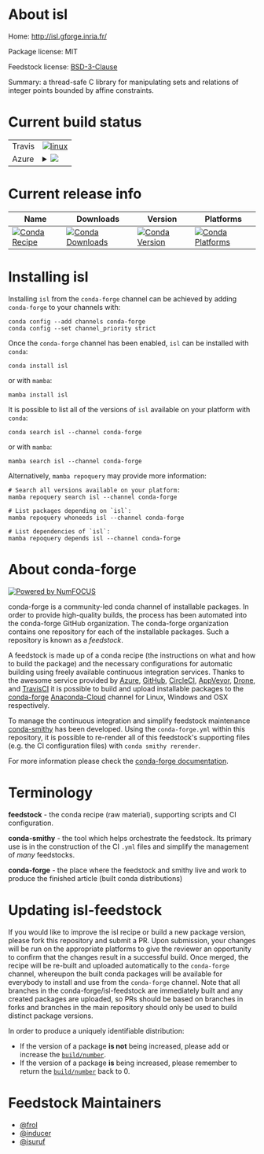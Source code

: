 About isl
=========

Home: http://isl.gforge.inria.fr/

Package license: MIT

Feedstock license: [BSD-3-Clause](https://github.com/conda-forge/isl-feedstock/blob/main/LICENSE.txt)

Summary: a thread-safe C library for manipulating sets and relations of integer points bounded by affine constraints.

Current build status
====================


<table><tr>
    <td>Travis</td>
    <td>
      <a href="https://app.travis-ci.com/conda-forge/isl-feedstock">
        <img alt="linux" src="https://img.shields.io/travis/com/conda-forge/isl-feedstock/main.svg?label=Linux">
      </a>
    </td>
  </tr>
    
  <tr>
    <td>Azure</td>
    <td>
      <details>
        <summary>
          <a href="https://dev.azure.com/conda-forge/feedstock-builds/_build/latest?definitionId=3944&branchName=main">
            <img src="https://dev.azure.com/conda-forge/feedstock-builds/_apis/build/status/isl-feedstock?branchName=main">
          </a>
        </summary>
        <table>
          <thead><tr><th>Variant</th><th>Status</th></tr></thead>
          <tbody><tr>
              <td>linux_64_val_int_typegmp</td>
              <td>
                <a href="https://dev.azure.com/conda-forge/feedstock-builds/_build/latest?definitionId=3944&branchName=main">
                  <img src="https://dev.azure.com/conda-forge/feedstock-builds/_apis/build/status/isl-feedstock?branchName=main&jobName=linux&configuration=linux%20linux_64_val_int_typegmp" alt="variant">
                </a>
              </td>
            </tr><tr>
              <td>linux_64_val_int_typeimath-32</td>
              <td>
                <a href="https://dev.azure.com/conda-forge/feedstock-builds/_build/latest?definitionId=3944&branchName=main">
                  <img src="https://dev.azure.com/conda-forge/feedstock-builds/_apis/build/status/isl-feedstock?branchName=main&jobName=linux&configuration=linux%20linux_64_val_int_typeimath-32" alt="variant">
                </a>
              </td>
            </tr><tr>
              <td>linux_aarch64_val_int_typegmp</td>
              <td>
                <a href="https://dev.azure.com/conda-forge/feedstock-builds/_build/latest?definitionId=3944&branchName=main">
                  <img src="https://dev.azure.com/conda-forge/feedstock-builds/_apis/build/status/isl-feedstock?branchName=main&jobName=linux&configuration=linux%20linux_aarch64_val_int_typegmp" alt="variant">
                </a>
              </td>
            </tr><tr>
              <td>linux_aarch64_val_int_typeimath-32</td>
              <td>
                <a href="https://dev.azure.com/conda-forge/feedstock-builds/_build/latest?definitionId=3944&branchName=main">
                  <img src="https://dev.azure.com/conda-forge/feedstock-builds/_apis/build/status/isl-feedstock?branchName=main&jobName=linux&configuration=linux%20linux_aarch64_val_int_typeimath-32" alt="variant">
                </a>
              </td>
            </tr><tr>
              <td>linux_ppc64le_val_int_typegmp</td>
              <td>
                <a href="https://dev.azure.com/conda-forge/feedstock-builds/_build/latest?definitionId=3944&branchName=main">
                  <img src="https://dev.azure.com/conda-forge/feedstock-builds/_apis/build/status/isl-feedstock?branchName=main&jobName=linux&configuration=linux%20linux_ppc64le_val_int_typegmp" alt="variant">
                </a>
              </td>
            </tr><tr>
              <td>linux_ppc64le_val_int_typeimath-32</td>
              <td>
                <a href="https://dev.azure.com/conda-forge/feedstock-builds/_build/latest?definitionId=3944&branchName=main">
                  <img src="https://dev.azure.com/conda-forge/feedstock-builds/_apis/build/status/isl-feedstock?branchName=main&jobName=linux&configuration=linux%20linux_ppc64le_val_int_typeimath-32" alt="variant">
                </a>
              </td>
            </tr><tr>
              <td>osx_64_val_int_typegmp</td>
              <td>
                <a href="https://dev.azure.com/conda-forge/feedstock-builds/_build/latest?definitionId=3944&branchName=main">
                  <img src="https://dev.azure.com/conda-forge/feedstock-builds/_apis/build/status/isl-feedstock?branchName=main&jobName=osx&configuration=osx%20osx_64_val_int_typegmp" alt="variant">
                </a>
              </td>
            </tr><tr>
              <td>osx_64_val_int_typeimath-32</td>
              <td>
                <a href="https://dev.azure.com/conda-forge/feedstock-builds/_build/latest?definitionId=3944&branchName=main">
                  <img src="https://dev.azure.com/conda-forge/feedstock-builds/_apis/build/status/isl-feedstock?branchName=main&jobName=osx&configuration=osx%20osx_64_val_int_typeimath-32" alt="variant">
                </a>
              </td>
            </tr><tr>
              <td>osx_arm64_val_int_typegmp</td>
              <td>
                <a href="https://dev.azure.com/conda-forge/feedstock-builds/_build/latest?definitionId=3944&branchName=main">
                  <img src="https://dev.azure.com/conda-forge/feedstock-builds/_apis/build/status/isl-feedstock?branchName=main&jobName=osx&configuration=osx%20osx_arm64_val_int_typegmp" alt="variant">
                </a>
              </td>
            </tr><tr>
              <td>osx_arm64_val_int_typeimath-32</td>
              <td>
                <a href="https://dev.azure.com/conda-forge/feedstock-builds/_build/latest?definitionId=3944&branchName=main">
                  <img src="https://dev.azure.com/conda-forge/feedstock-builds/_apis/build/status/isl-feedstock?branchName=main&jobName=osx&configuration=osx%20osx_arm64_val_int_typeimath-32" alt="variant">
                </a>
              </td>
            </tr><tr>
              <td>win_64</td>
              <td>
                <a href="https://dev.azure.com/conda-forge/feedstock-builds/_build/latest?definitionId=3944&branchName=main">
                  <img src="https://dev.azure.com/conda-forge/feedstock-builds/_apis/build/status/isl-feedstock?branchName=main&jobName=win&configuration=win%20win_64_" alt="variant">
                </a>
              </td>
            </tr>
          </tbody>
        </table>
      </details>
    </td>
  </tr>
</table>

Current release info
====================

| Name | Downloads | Version | Platforms |
| --- | --- | --- | --- |
| [![Conda Recipe](https://img.shields.io/badge/recipe-isl-green.svg)](https://anaconda.org/conda-forge/isl) | [![Conda Downloads](https://img.shields.io/conda/dn/conda-forge/isl.svg)](https://anaconda.org/conda-forge/isl) | [![Conda Version](https://img.shields.io/conda/vn/conda-forge/isl.svg)](https://anaconda.org/conda-forge/isl) | [![Conda Platforms](https://img.shields.io/conda/pn/conda-forge/isl.svg)](https://anaconda.org/conda-forge/isl) |

Installing isl
==============

Installing `isl` from the `conda-forge` channel can be achieved by adding `conda-forge` to your channels with:

```
conda config --add channels conda-forge
conda config --set channel_priority strict
```

Once the `conda-forge` channel has been enabled, `isl` can be installed with `conda`:

```
conda install isl
```

or with `mamba`:

```
mamba install isl
```

It is possible to list all of the versions of `isl` available on your platform with `conda`:

```
conda search isl --channel conda-forge
```

or with `mamba`:

```
mamba search isl --channel conda-forge
```

Alternatively, `mamba repoquery` may provide more information:

```
# Search all versions available on your platform:
mamba repoquery search isl --channel conda-forge

# List packages depending on `isl`:
mamba repoquery whoneeds isl --channel conda-forge

# List dependencies of `isl`:
mamba repoquery depends isl --channel conda-forge
```


About conda-forge
=================

[![Powered by
NumFOCUS](https://img.shields.io/badge/powered%20by-NumFOCUS-orange.svg?style=flat&colorA=E1523D&colorB=007D8A)](https://numfocus.org)

conda-forge is a community-led conda channel of installable packages.
In order to provide high-quality builds, the process has been automated into the
conda-forge GitHub organization. The conda-forge organization contains one repository
for each of the installable packages. Such a repository is known as a *feedstock*.

A feedstock is made up of a conda recipe (the instructions on what and how to build
the package) and the necessary configurations for automatic building using freely
available continuous integration services. Thanks to the awesome service provided by
[Azure](https://azure.microsoft.com/en-us/services/devops/), [GitHub](https://github.com/),
[CircleCI](https://circleci.com/), [AppVeyor](https://www.appveyor.com/),
[Drone](https://cloud.drone.io/welcome), and [TravisCI](https://travis-ci.com/)
it is possible to build and upload installable packages to the
[conda-forge](https://anaconda.org/conda-forge) [Anaconda-Cloud](https://anaconda.org/)
channel for Linux, Windows and OSX respectively.

To manage the continuous integration and simplify feedstock maintenance
[conda-smithy](https://github.com/conda-forge/conda-smithy) has been developed.
Using the ``conda-forge.yml`` within this repository, it is possible to re-render all of
this feedstock's supporting files (e.g. the CI configuration files) with ``conda smithy rerender``.

For more information please check the [conda-forge documentation](https://conda-forge.org/docs/).

Terminology
===========

**feedstock** - the conda recipe (raw material), supporting scripts and CI configuration.

**conda-smithy** - the tool which helps orchestrate the feedstock.
                   Its primary use is in the construction of the CI ``.yml`` files
                   and simplify the management of *many* feedstocks.

**conda-forge** - the place where the feedstock and smithy live and work to
                  produce the finished article (built conda distributions)


Updating isl-feedstock
======================

If you would like to improve the isl recipe or build a new
package version, please fork this repository and submit a PR. Upon submission,
your changes will be run on the appropriate platforms to give the reviewer an
opportunity to confirm that the changes result in a successful build. Once
merged, the recipe will be re-built and uploaded automatically to the
`conda-forge` channel, whereupon the built conda packages will be available for
everybody to install and use from the `conda-forge` channel.
Note that all branches in the conda-forge/isl-feedstock are
immediately built and any created packages are uploaded, so PRs should be based
on branches in forks and branches in the main repository should only be used to
build distinct package versions.

In order to produce a uniquely identifiable distribution:
 * If the version of a package **is not** being increased, please add or increase
   the [``build/number``](https://docs.conda.io/projects/conda-build/en/latest/resources/define-metadata.html#build-number-and-string).
 * If the version of a package **is** being increased, please remember to return
   the [``build/number``](https://docs.conda.io/projects/conda-build/en/latest/resources/define-metadata.html#build-number-and-string)
   back to 0.

Feedstock Maintainers
=====================

* [@frol](https://github.com/frol/)
* [@inducer](https://github.com/inducer/)
* [@isuruf](https://github.com/isuruf/)

